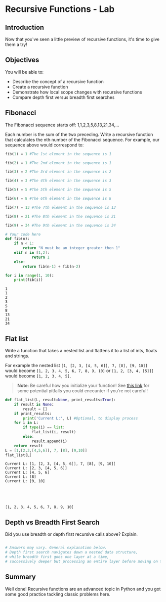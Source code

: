 
# Recursive Functions - Lab

## Introduction

Now that you've seen a little preview of recursive functions, it's time to give them a try!

## Objectives

You will be able to:

* Describe the concept of a recursive function
* Create a recursive function
* Demonstrate how local scope changes with recursive functions
* Compare depth first versus breadth first searches

## Fibonacci

The Fibonacci sequence starts off:
1,1,2,3,5,8,13,21,34,...

Each number is the sum of the two preceding. Write a recursive function that calculates the nth number of the Fibonacci sequence. For example, our sequence above would correspond to:

```python
fib(1) = 1 #The 1st element in the sequence is 1

fib(2) = 1 #The 2nd element in the sequence is 1

fib(3) = 2 #The 3rd element in the sequence is 2

fib(4) = 3 #The 4th element in the sequence is 3

fib(5) = 5 #The 5th element in the sequence is 5

fib(6) = 8 #The 6th element in the sequence is 8

fib(7) = 13 #The 7th element in the sequence is 13

fib(8) = 21 #The 8th element in the sequence is 21

fib(9) = 34 #The 9th element in the sequence is 34
```


```python
# Your code here
def fib(n):
    if n < 1:
        return "N must be an integer greater then 1"
    elif n in [1,2]:
            return 1
    else:
        return fib(n-1) + fib(n-2)
```


```python
for i in range(1, 10):
    print(fib(i))
```

    1
    1
    2
    3
    5
    8
    13
    21
    34


## Flat list

Write a function that takes a nested list and flattens it to a list of ints, floats and strings.

For example the nested list `[1, [2, 3, [4, 5, 6]], 7, [8], [9, 10]]` would become `[1, 2, 3, 4, 5, 6, 7, 8, 9, 10]` or `[1, 2, [3, 4, [5]]]` would become `[1, 2, 3, 4, 5]`.

> **Note**: Be careful how you initialize your function! See [this link](https://docs.quantifiedcode.com/python-anti-patterns/correctness/mutable_default_value_as_argument.html) for some potential pitfalls you could encounter if you're not careful!


```python
def flat_list(L, result=None, print_results=True):
    if result is None:
        result = []
    if print_results:
        print('Current L:', L) #Optional, to display process
    for i in L:
        if type(i) == list:
            flat_list(i, result)
        else:
            result.append(i)
    return result
L = [1,[2,3,[4,5,6]], 7, [8], [9,10]]
flat_list(L)
```

    Current L: [1, [2, 3, [4, 5, 6]], 7, [8], [9, 10]]
    Current L: [2, 3, [4, 5, 6]]
    Current L: [4, 5, 6]
    Current L: [8]
    Current L: [9, 10]





    [1, 2, 3, 4, 5, 6, 7, 8, 9, 10]



## Depth vs Breadth First Search

Did you use breadth or depth first recursive calls above? Explain.


```python

# Answers may vary. General explanation below.
# Depth first search navigates down a nested data structure, 
# while breadth first goes one layer at a time, 
# successively deeper but processing an entire layer before moving on to deeper layers.
```

## Summary
Well done! Recursive functions are an advanced topic in Python and you got some good practice tackling classic problems here.
